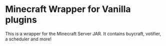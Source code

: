 # Minecraft Wrapper for Vanilla plugins

This is a wrapper for the Minecraft Server JAR. It contains buycraft, votifier, a scheduler and more!
